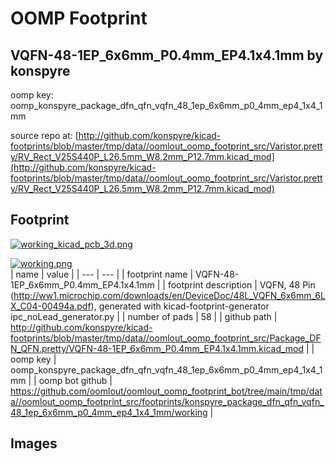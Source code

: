 # OOMP Footprint  
## VQFN-48-1EP_6x6mm_P0.4mm_EP4.1x4.1mm  by konspyre  
  
oomp key: oomp_konspyre_package_dfn_qfn_vqfn_48_1ep_6x6mm_p0_4mm_ep4_1x4_1mm  
  
source repo at: [http://github.com/konspyre/kicad-footprints/blob/master/tmp/data//oomlout_oomp_footprint_src/Varistor.pretty/RV_Rect_V25S440P_L26.5mm_W8.2mm_P12.7mm.kicad_mod](http://github.com/konspyre/kicad-footprints/blob/master/tmp/data//oomlout_oomp_footprint_src/Varistor.pretty/RV_Rect_V25S440P_L26.5mm_W8.2mm_P12.7mm.kicad_mod)  
## Footprint  
  
[![working_kicad_pcb_3d.png](working_kicad_pcb_3d_600.png)](working_kicad_pcb_3d.png)  
  
[![working.png](working_600.png)](working.png)  
| name | value | 
| --- | --- | 
| footprint name | VQFN-48-1EP_6x6mm_P0.4mm_EP4.1x4.1mm | 
| footprint description | VQFN, 48 Pin (http://ww1.microchip.com/downloads/en/DeviceDoc/48L_VQFN_6x6mm_6LX_C04-00494a.pdf), generated with kicad-footprint-generator ipc_noLead_generator.py | 
| number of pads | 58 | 
| github path | http://github.com/konspyre/kicad-footprints/blob/master/tmp/data//oomlout_oomp_footprint_src/Package_DFN_QFN.pretty/VQFN-48-1EP_6x6mm_P0.4mm_EP4.1x4.1mm.kicad_mod | 
| oomp key | oomp_konspyre_package_dfn_qfn_vqfn_48_1ep_6x6mm_p0_4mm_ep4_1x4_1mm | 
| oomp bot github | https://github.com/oomlout/oomlout_oomp_footprint_bot/tree/main/tmp/data//oomlout_oomp_footprint_src/footprints/konspyre_package_dfn_qfn_vqfn_48_1ep_6x6mm_p0_4mm_ep4_1x4_1mm/working | 
## Images  
